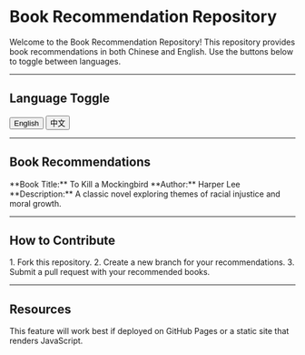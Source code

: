 # Book Recommendation Repository

Welcome to the Book Recommendation Repository! This repository provides book recommendations in both Chinese and English. Use the buttons below to toggle between languages.

---

## Language Toggle
<button onclick="switchLanguage('english')">English</button>
<button onclick="switchLanguage('chinese')">中文</button>

<script>
function switchLanguage(language) {
    const englishSections = document.querySelectorAll('.english');
    const chineseSections = document.querySelectorAll('.chinese');

    if (language === 'english') {
        englishSections.forEach(section => section.style.display = 'block');
        chineseSections.forEach(section => section.style.display = 'none');
    } else {
        englishSections.forEach(section => section.style.display = 'none');
        chineseSections.forEach(section => section.style.display = 'block');
    }
}
</script>

---

## Book Recommendations

<div class="english" style="display: block;">
**Book Title:** To Kill a Mockingbird  
**Author:** Harper Lee  
**Description:** A classic novel exploring themes of racial injustice and moral growth.
</div>

<div class="chinese" style="display: none;">
**书名：** 杀死一只知更鸟  
**作者：** 哈珀·李  
**简介：** 这是一部经典小说，探讨了种族不公正与道德成长的主题。
</div>

---

## How to Contribute

<div class="english" style="display: block;">
1. Fork this repository.
2. Create a new branch for your recommendations.
3. Submit a pull request with your recommended books.
</div>

<div class="chinese" style="display: none;">
1. Fork 本仓库。
2. 为您的推荐创建一个新分支。
3. 提交包含推荐书籍的 pull request。
</div>

---

## Resources

This feature will work best if deployed on GitHub Pages or a static site that renders JavaScript.
